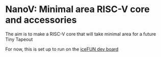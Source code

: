 # NanoV: Minimal area RISC-V core and accessories

The aim is to make a RISC-V core that will take minimal area for a future Tiny Tapeout

For now, this is set up to run on the [iceFUN dev board](https://www.robot-electronics.co.uk/icefun.html)
